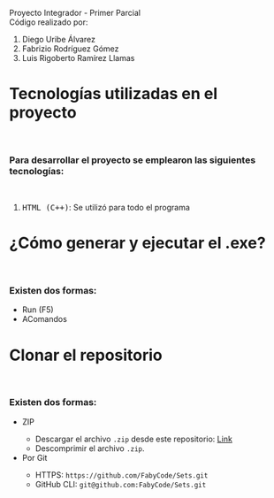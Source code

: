 Proyecto Integrador - Primer Parcial  
Código realizado por:
1. Diego Uribe Álvarez  
2. Fabrizio Rodríguez Gómez  
3. Luis Rigoberto Ramírez Llamas    

<h1>Tecnologías utilizadas en el proyecto</h1><br/>
<h3>Para desarrollar el proyecto se emplearon las siguientes tecnologías:</h3><br/>

1. <kbd>HTML (C++)</kbd>: Se utilizó para todo el programa
<h1>¿Cómo generar y ejecutar el .exe?</h1><br/>

<h3>Existen dos formas:</h3>
<ul>
    <li>Run (F5)</li>
    <li>AComandos</li>
</ul>

<h1>Clonar el repositorio</h1><br/>
<h3>Existen dos formas:</h3>
<ul>
    <li>ZIP</li>
        <ul>
            <li>Descargar el archivo <code>.zip</code> desde este repositorio: <a href="https://github.com/FabyCode/Sets">Link</a></li>
            <li>Descomprimir el archivo <code>.zip</code>.</li>
        </ul>
    <li>Por Git</li>
       <ul>
            <li>HTTPS: <code>https://github.com/FabyCode/Sets.git</code></li>
            <li>GitHub CLI: <code>git@github.com:FabyCode/Sets.git</code></li>
        </ul>
</ul>
